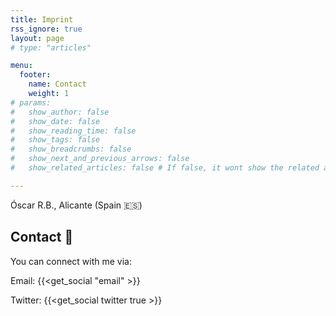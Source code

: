```yaml
---
title: Imprint
rss_ignore: true
layout: page
# type: "articles"

menu:
  footer:
    name: Contact
    weight: 1
# params:
#   show_author: false
#   show_date: false
#   show_reading_time: false
#   show_tags: false
#   show_breadcrumbs: false
#   show_next_and_previous_arrows: false
#   show_related_articles: false # If false, it wont show the related articles at the bottom. If true (or non set), they will show.

---
```


Óscar R.B.,
Alicante (Spain 🇪🇸)


## Contact 👋
<!-- ## {{<text_wavy text="Contact" freq="0.05" time="1.8">}} -->

You can connect with me via:

Email: {{<get_social "email" >}}

Twitter: {{<get_social twitter true >}}



<!-- 
Colorido:

 ))
 ;;
() )
 ||
 ""

 }}
 ;;
() )
 ||
 ""

 }}
 ;;
() )
 ""


 }} ;;() ) ""

 -->
